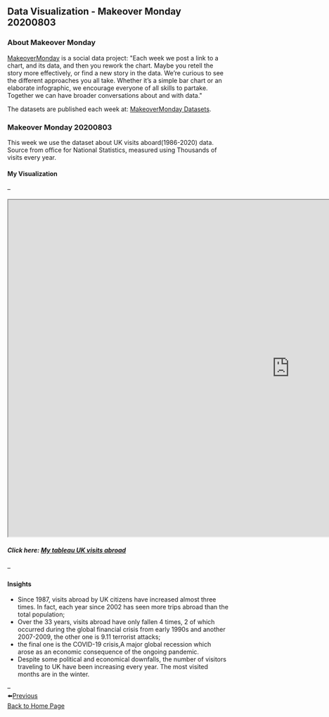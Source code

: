 ## Data Visualization - Makeover Monday 20200803
### About Makeover Monday
[MakeoverMonday](https://www.makeovermonday.co.uk/) is a social data project: "Each week we post a link to a chart, and its data, and then you rework the chart. Maybe you retell the story more effectively, or find a new story in the data. We’re curious to see the different approaches you all take. Whether it’s a simple bar chart or an elaborate infographic, we encourage everyone of all skills to partake. Together we can have broader conversations about and with data."

The datasets are published each week at: [MakeoverMonday Datasets](https://www.makeovermonday.co.uk/data/).

### Makeover Monday 20200803
This week we use the dataset about UK visits aboard(1986-2020) data.  
Source from office for National Statistics, measured using Thousands of visits every year.  

#### My Visualization

– 

<iframe src="https://public.tableau.com/views/200803UKvisitsabroad/1?:language=zh-Hant&:display_count=y&publish=yes&:origin=viz_share_link:showVizHome=no&:embed=true"  width="1280" height="766"></iframe>

##### Click here: [My tableau UK visits abroad](https://public.tableau.com/views/200803UKvisitsabroad/1?:language=zh-Hant&:display_count=y&publish=yes&:origin=viz_share_link) 

– 
#### Insights
- Since 1987, visits abroad by UK citizens have increased almost three times. In fact, each year since 2002 has seen more trips abroad than the total population;
- Over the 33 years, visits abroad have only fallen 4 times, 2 of which occurred during the global financial crisis from early 1990s and another 2007-2009, the other one is 9.11 terrorist attacks; 
- the final one is the COVID-19 crisis,A major global recession which arose as an economic consequence of the ongoing pandemic.
- Despite some political and economical downfalls, the number of visitors traveling to UK have been increasing every year. The most visited months are in the winter. 

– 
<br>⬅️[Previous](https://kjhuang-94.github.io/personal-website/projects/data%20viz/MakeOverMonday-20200727) 
<br>[Back to Home Page](https://kjhuang-94.github.io/personal-website/) 

